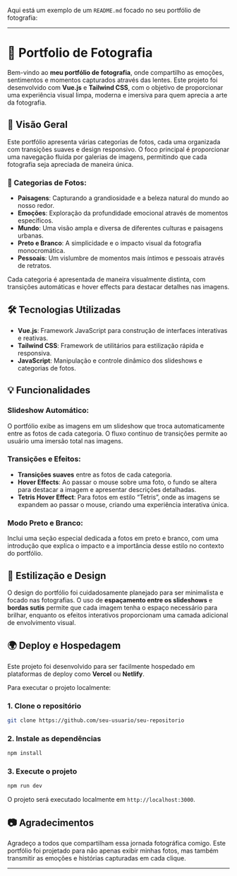 Aqui está um exemplo de um `README.md` focado no seu portfólio de fotografia:

---

# 📸 Portfolio de Fotografia

Bem-vindo ao **meu portfólio de fotografia**, onde compartilho as emoções, sentimentos e momentos capturados através das lentes. Este projeto foi desenvolvido com **Vue.js** e **Tailwind CSS**, com o objetivo de proporcionar uma experiência visual limpa, moderna e imersiva para quem aprecia a arte da fotografia.

## 🌟 Visão Geral

Este portfólio apresenta várias categorias de fotos, cada uma organizada com transições suaves e design responsivo. O foco principal é proporcionar uma navegação fluida por galerias de imagens, permitindo que cada fotografia seja apreciada de maneira única.

### 📁 Categorias de Fotos:

- **Paisagens**: Capturando a grandiosidade e a beleza natural do mundo ao nosso redor.
- **Emoções**: Exploração da profundidade emocional através de momentos específicos.
- **Mundo**: Uma visão ampla e diversa de diferentes culturas e paisagens urbanas.
- **Preto e Branco**: A simplicidade e o impacto visual da fotografia monocromática.
- **Pessoais**: Um vislumbre de momentos mais íntimos e pessoais através de retratos.

Cada categoria é apresentada de maneira visualmente distinta, com transições automáticas e hover effects para destacar detalhes nas imagens.

## 🛠 Tecnologias Utilizadas

- **Vue.js**: Framework JavaScript para construção de interfaces interativas e reativas.
- **Tailwind CSS**: Framework de utilitários para estilização rápida e responsiva.
- **JavaScript**: Manipulação e controle dinâmico dos slideshows e categorias de fotos.
  
## 💡 Funcionalidades

### Slideshow Automático:
O portfólio exibe as imagens em um slideshow que troca automaticamente entre as fotos de cada categoria. O fluxo contínuo de transições permite ao usuário uma imersão total nas imagens.

### Transições e Efeitos:
- **Transições suaves** entre as fotos de cada categoria.
- **Hover Effects**: Ao passar o mouse sobre uma foto, o fundo se altera para destacar a imagem e apresentar descrições detalhadas.
- **Tetris Hover Effect**: Para fotos em estilo “Tetris”, onde as imagens se expandem ao passar o mouse, criando uma experiência interativa única.

### Modo Preto e Branco:
Inclui uma seção especial dedicada a fotos em preto e branco, com uma introdução que explica o impacto e a importância desse estilo no contexto do portfólio.

## 🎨 Estilização e Design

O design do portfólio foi cuidadosamente planejado para ser minimalista e focado nas fotografias. O uso de **espaçamento entre os slideshows** e **bordas sutis** permite que cada imagem tenha o espaço necessário para brilhar, enquanto os efeitos interativos proporcionam uma camada adicional de envolvimento visual.

## 🌍 Deploy e Hospedagem

Este projeto foi desenvolvido para ser facilmente hospedado em plataformas de deploy como **Vercel** ou **Netlify**.

Para executar o projeto localmente:
  
### 1. Clone o repositório

```bash
git clone https://github.com/seu-usuario/seu-repositorio
```

### 2. Instale as dependências

```bash
npm install
```

### 3. Execute o projeto

```bash
npm run dev
```

O projeto será executado localmente em `http://localhost:3000`.

## 📷 Agradecimentos

Agradeço a todos que compartilham essa jornada fotográfica comigo. Este portfólio foi projetado para não apenas exibir minhas fotos, mas também transmitir as emoções e histórias capturadas em cada clique.

---

